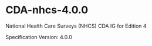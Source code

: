 # CDA-nhcs-4.0.0
National Health Care Surveys (NHCS) CDA IG for Edition 4

Specification Version: 4.0.0

